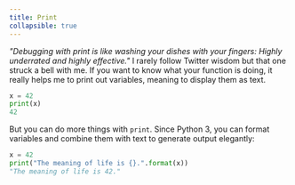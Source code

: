 ```yaml
---
title: Print
collapsible: true
---
```

*"Debugging with print is like washing your dishes with your fingers: Highly underrated and highly effective."*
I rarely follow Twitter wisdom but that one struck a bell with me. If you want to know what your function is doing, it really helps me to print out variables, meaning to display them as text.
```python
x = 42
print(x)
42
```
But you can do more things with `print`. Since Python 3, you can format variables and combine them with text to generate output elegantly:
```python
x = 42
print("The meaning of life is {}.".format(x))
"The meaning of life is 42."
```
